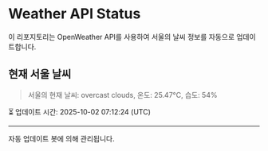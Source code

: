 
# Weather API Status

이 리포지토리는 OpenWeather API를 사용하여 서울의 날씨 정보를 자동으로 업데이트합니다.

## 현재 서울 날씨
> 서울의 현재 날씨: overcast clouds, 온도: 25.47°C, 습도: 54%

⏳ 업데이트 시간: 2025-10-02 07:12:24 (UTC)

---
자동 업데이트 봇에 의해 관리됩니다.
